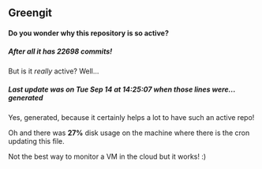 ## Greengit

#### Do you wonder why this repository is so active?

##### After all it has 22698 commits!

But is it *really* active? Well...

##### Last update was on Tue Sep 14 at 14:25:07 when those lines were... generated

Yes, generated, because it certainly helps a lot to have such an active repo!

Oh and there was **27%** disk usage on the machine
where there is the cron updating this file.

Not the best way to monitor a VM in the cloud but it works! :)
